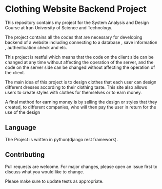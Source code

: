 # Clothing Website Backend Project

This repository contains my project for the System Analysis and Design Course at Iran University of Science and Technology.

The project contains all the codes that are necessary for developing backend of a website
including connecting to a database , save information , authentication check and etc.


This project is restful which means that the code on the client side can be changed at any time without affecting the operation of the server, and the code on the server side can be changed without affecting the operation of the client.


The main idea of this project is to design clothes that each user can design different dresses according to their clothing taste.
This site also allows users to create styles with clothes for themselves or to earn money.

A final method for earning money is by selling the design or styles that they created, to different companies, who will then pay the user in return for the use of the design

## Language

The Project is written in python(django rest framework).


## Contributing
Pull requests are welcome. For major changes, please open an issue first to discuss what you would like to change.

Please make sure to update tests as appropriate.
